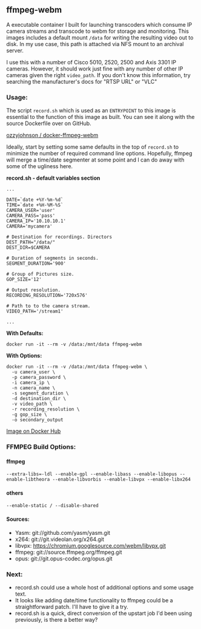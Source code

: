 ## **ffmpeg-webm**

A executable container I built for launching transcoders which consume IP camera streams and transcode to webm for storage and monitoring. This images includes a default mount ```/data``` for writing the resulting video out to disk. In my use case, this path is attached via NFS mount to an archival server.

I use this with a number of Cisco 5010, 2520, 2500 and Axis 3301 IP cameras. However, it should work just fine with any number of other IP cameras given the right ```video_path```. If you don't know this information, try searching the manufacturer's docs for "RTSP URL" or "VLC"

### Usage:

The script ```record.sh``` which is used as an ```ENTRYPOINT``` to this image is essential to the function of this image as built. You can see it along with the source Dockerfile over on GitHub.

[ozzyjohnson / docker-ffmpeg-webm](https://github.com/ozzyjohnson/docker-ffmpeg-webm)

Ideally, start by setting some same defaults in the top of ```record.sh``` to minimize the number of required command line options. Hopefully, ffmpeg will merge a time/date segmenter at some point and I can do away with some of the ugliness here.

**record.sh - default variables section**

    ...

    DATE=`date +%Y-%m-%d`
    TIME=`date +%H-%M-%S`
    CAMERA_USER='user'
    CAMERA_PASS='pass'
    CAMERA_IP='10.10.10.1'
    CAMERA='mycamera'

    # Destination for recordings. Directors
    DEST_PATH="/data/"
    DEST_DIR=$CAMERA

    # Duration of segments in seconds.
    SEGMENT_DURATION='900'

    # Group of Pictures size.
    GOP_SIZE='12'

    # Output resolution.
    RECORDING_RESOLUTION='720x576'

    # Path to to the camera stream.
    VIDEO_PATH='/stream1'

    ...

**With Defaults:**

    docker run -it --rm -v /data:/mnt/data ffmpeg-webm

**With Options:**

    docker run -it --rm -v /data:/mnt/data ffmpeg-webm \
      -u camera_user \
      -p camera_password \
      -i camera_ip \
      -n camera_name \
      -s segment_duration \
      -d destination_dir \
      -v video_path \
      -r recording_resolution \
      -g gop_size \
      -o secondary_output
       
[Image on Docker Hub](https://registry.hub.docker.com/u/ozzyjohnson/ffmpeg-webm/)

### FFMPEG Build Options:

#### ffmpeg

    --extra-libs=-ldl --enable-gpl --enable-libass --enable-libopus --enable-libtheora --enable-libvorbis --enable-libvpx --enable-libx264

#### others

    --enable-static / --disable-shared

#### **Sources:**

 - Yasm: git://github.com/yasm/yasm.git 
 - x264: git://git.videolan.org/x264.git 
 - libvpx: https://chromium.googlesource.com/webm/libvpx.git 
 - ffmpeg: git://source.ffmpeg.org/ffmpeg.git 
 - opus: git://git.opus-codec.org/opus.git

### Next:

 - record.sh could use a whole host of additional options and some usage text.
 - It looks like adding date/time functionality to ffmpeg could be a straightforward patch. I'll have to give it a try.
 - record.sh is a quick, direct conversion of the upstart job I'd been using previously, is there a better way? 
